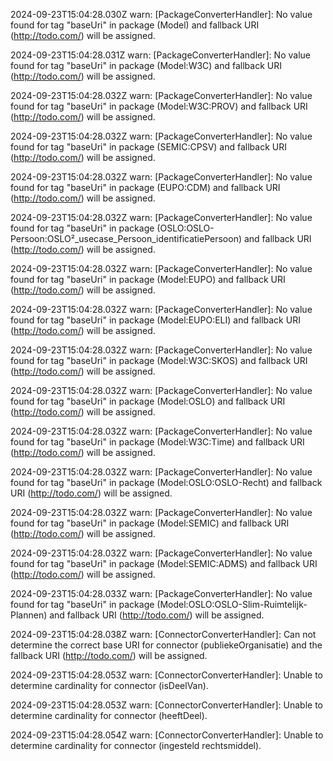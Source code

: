 2024-09-23T15:04:28.030Z warn: [PackageConverterHandler]: No value found for tag "baseUri" in package (Model) and fallback URI (http://todo.com/) will be assigned.

2024-09-23T15:04:28.031Z warn: [PackageConverterHandler]: No value found for tag "baseUri" in package (Model:W3C) and fallback URI (http://todo.com/) will be assigned.

2024-09-23T15:04:28.032Z warn: [PackageConverterHandler]: No value found for tag "baseUri" in package (Model:W3C:PROV) and fallback URI (http://todo.com/) will be assigned.

2024-09-23T15:04:28.032Z warn: [PackageConverterHandler]: No value found for tag "baseUri" in package (SEMIC:CPSV) and fallback URI (http://todo.com/) will be assigned.

2024-09-23T15:04:28.032Z warn: [PackageConverterHandler]: No value found for tag "baseUri" in package (EUPO:CDM) and fallback URI (http://todo.com/) will be assigned.

2024-09-23T15:04:28.032Z warn: [PackageConverterHandler]: No value found for tag "baseUri" in package (OSLO:OSLO-Persoon:OSLO²_usecase_Persoon_identificatiePersoon) and fallback URI (http://todo.com/) will be assigned.

2024-09-23T15:04:28.032Z warn: [PackageConverterHandler]: No value found for tag "baseUri" in package (Model:EUPO) and fallback URI (http://todo.com/) will be assigned.

2024-09-23T15:04:28.032Z warn: [PackageConverterHandler]: No value found for tag "baseUri" in package (Model:EUPO:ELI) and fallback URI (http://todo.com/) will be assigned.

2024-09-23T15:04:28.032Z warn: [PackageConverterHandler]: No value found for tag "baseUri" in package (Model:W3C:SKOS) and fallback URI (http://todo.com/) will be assigned.

2024-09-23T15:04:28.032Z warn: [PackageConverterHandler]: No value found for tag "baseUri" in package (Model:OSLO) and fallback URI (http://todo.com/) will be assigned.

2024-09-23T15:04:28.032Z warn: [PackageConverterHandler]: No value found for tag "baseUri" in package (Model:W3C:Time) and fallback URI (http://todo.com/) will be assigned.

2024-09-23T15:04:28.032Z warn: [PackageConverterHandler]: No value found for tag "baseUri" in package (Model:OSLO:OSLO-Recht) and fallback URI (http://todo.com/) will be assigned.

2024-09-23T15:04:28.032Z warn: [PackageConverterHandler]: No value found for tag "baseUri" in package (Model:SEMIC) and fallback URI (http://todo.com/) will be assigned.

2024-09-23T15:04:28.032Z warn: [PackageConverterHandler]: No value found for tag "baseUri" in package (Model:SEMIC:ADMS) and fallback URI (http://todo.com/) will be assigned.

2024-09-23T15:04:28.033Z warn: [PackageConverterHandler]: No value found for tag "baseUri" in package (Model:OSLO:OSLO-Slim-Ruimtelijk-Plannen) and fallback URI (http://todo.com/) will be assigned.

2024-09-23T15:04:28.038Z warn: [ConnectorConverterHandler]: Can not determine the correct base URI for connector (publiekeOrganisatie) and the fallback URI (http://todo.com/) will be assigned.

2024-09-23T15:04:28.053Z warn: [ConnectorConverterHandler]: Unable to determine cardinality for connector (isDeelVan).

2024-09-23T15:04:28.053Z warn: [ConnectorConverterHandler]: Unable to determine cardinality for connector (heeftDeel).

2024-09-23T15:04:28.054Z warn: [ConnectorConverterHandler]: Unable to determine cardinality for connector (ingesteld rechtsmiddel).

